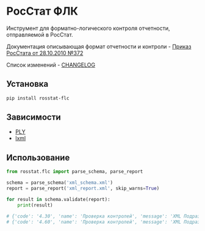 # РосСтат ФЛК

Инструмент для форматно-логического контроля отчетности, отправляемой в РосСтат.

Документация описывающая формат отчетности и контроли - [Приказ РосСтата от 28.10.2010 №372](http://www.consultant.ru/document/cons_doc_LAW_115689/)

Список изменений - [CHANGELOG](CHANGELOG.md)

## Установка
```bash
pip install rosstat-flc
```

## Зависимости
* [PLY](https://github.com/dabeaz/ply)
* [lxml](https://github.com/lxml/lxml)

## Использование
```python
from rosstat.flc import parse_schema, parse_report

schema = parse_schema('xml_schema.xml')
report = parse_report('xml_report.xml', skip_warns=True)

for result in schema.validate(report):
    print(result)

# {'code': '4.30', 'name': 'Проверка контролей', 'message': 'XML Подраздел 2 стр. 201-202 гр.3 = "1" или "2", при хотя бы одной из стр. 105,106,108,109 гр.3 = 1; слева 0.0 <= справа 1.0 разница -1.0; обязательность да'}
# {'code': '4.60', 'name': 'Проверка контролей', 'message': 'XML Подраздел 2 стр. 203 гр. 3 = "1" или "2", или "3", или "4", или "5", или "6", при хотя бы одной из стр. 105,106,108,109 гр.3 = 1; слева 0.0 <= справа 1.0 разница -1.0; обязательность да'}
```